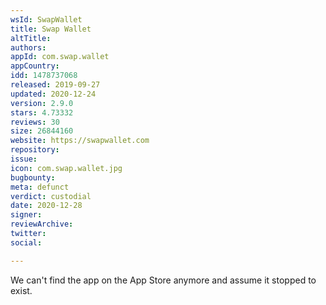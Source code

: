 ```yaml
---
wsId: SwapWallet
title: Swap Wallet
altTitle: 
authors: 
appId: com.swap.wallet
appCountry: 
idd: 1478737068
released: 2019-09-27
updated: 2020-12-24
version: 2.9.0
stars: 4.73332
reviews: 30
size: 26844160
website: https://swapwallet.com
repository: 
issue: 
icon: com.swap.wallet.jpg
bugbounty: 
meta: defunct
verdict: custodial
date: 2020-12-28
signer: 
reviewArchive: 
twitter: 
social: 

---
```


We can't find the app on the App Store anymore and assume it stopped
to exist.
